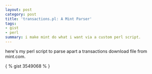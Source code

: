```yaml
---
layout: post
category: post
title: 'transactions.pl: A Mint Parser'
tags:
- gist
- perl
summary: i make mint do what i want via a custom perl script.
---
```


here's my perl script to parse apart a transactions download file from mint.com.

{ % gist 3549068 % }

<script src="https://gist.github.com/rkoopmann/3549068.js"></script>

<!--more-->
